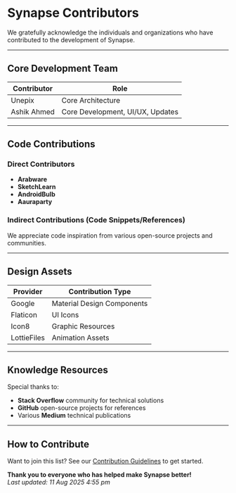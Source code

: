 # Synapse Contributors

We gratefully acknowledge the individuals and organizations who have contributed to the development of Synapse.

---

## Core Development Team

| Contributor       | Role                          |
|-------------------|-------------------------------|
| Unepix            | Core Architecture             |
| Ashik Ahmed       | Core Development, UI/UX, Updates |

---

## Code Contributions

### Direct Contributors
- **Arabware**  
- **SketchLearn**  
- **AndroidBulb**  
- **Aauraparty**  

### Indirect Contributions (Code Snippets/References)
We appreciate code inspiration from various open-source projects and communities.

---

## Design Assets

| Provider          | Contribution Type            |
|-------------------|------------------------------|
| Google            | Material Design Components   |
| Flaticon          | UI Icons                     |
| Icon8             | Graphic Resources            |
| LottieFiles       | Animation Assets             |

---

## Knowledge Resources

Special thanks to:
- **Stack Overflow** community for technical solutions
- **GitHub** open-source projects for references
- Various **Medium** technical publications

---

## How to Contribute

Want to join this list? See our [Contribution Guidelines](CONTRIBUTING.md) to get started.

**Thank you to everyone who has helped make Synapse better!**  
*Last updated: 11 Aug 2025 4:55 pm*